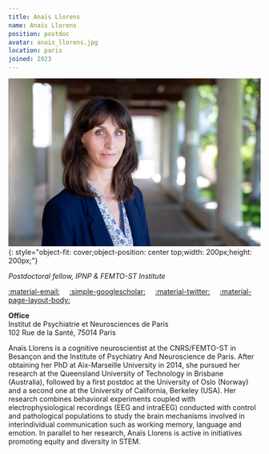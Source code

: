 ```yaml
---
title: Anaïs Llorens 
name: Anaïs Llorens
position: postdoc
avatar: anais_llorens.jpg
location: paris
joined: 2023
---
```


![img](../images/people/anais_llorens.jpg){: style="object-fit: cover;object-position: center top;width: 200px;height: 200px;"}

_Postdoctoral fellow, IPNP & FEMTO-ST Institute_<br>

<a href="mailto:anais.llorens@femto-st.fr">:material-email:</a>&nbsp;&nbsp;&nbsp;&nbsp;
<a href="https://scholar.google.com/citations?user=cBhQArUAAAAJ">:simple-googlescholar:</a>&nbsp;&nbsp;&nbsp;&nbsp;
<a href="https://twitter.com/AnaisLlorensPhD">:material-twitter:</a>&nbsp;&nbsp;&nbsp;&nbsp;
<a href="https://anaisllorens.wixsite.com/neuro">:material-page-layout-body:</a>&nbsp;&nbsp;&nbsp;&nbsp;


**Office**<br>
Institut de Psychiatrie et Neurosciences de Paris <br>
102 Rue de la Santé, 75014 Paris

Anaïs Llorens is a cognitive neuroscientist at the CNRS/FEMTO-ST in Besançon and the Institute of Psychiatry And Neuroscience de Paris. After obtaining her PhD at Aix-Marseille University in 2014, she pursued her research at the Queensland University of Technology in Brisbane (Australia), followed by a first postdoc at the University of Oslo (Norway) and a second one at the University of California, Berkeley (USA). Her research combines behavioral experiments coupled with electrophysiological recordings (EEG and intraEEG) conducted with control and pathological populations to study the brain mechanisms involved in interindividual communication such as working memory, language and emotion. In parallel to her research, Anaïs Llorens is active in initiatives promoting equity and diversity in STEM.